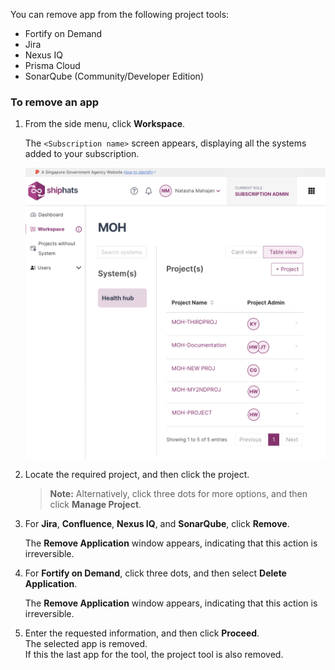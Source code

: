 You can remove app from the following project tools:

- Fortify on Demand
- Jira
- Nexus IQ
- Prisma Cloud
- SonarQube (Community/Developer Edition)



### To remove an app


1. From the side menu, click **Workspace**.
    
    The `<Subscription name>` screen appears, displaying all the systems added to your subscription.

    ![view systems](./images/view-systems.png)

1. Locate the required project, and then click the project.

    > **Note:** Alternatively, click three dots for more options, and then click **Manage Project**.

1. For **Jira**, **Confluence**, **Nexus IQ**, and **SonarQube**, click **Remove**. 

    The **Remove Application** window appears, indicating that this action is irreversible.

1. For **Fortify on Demand**, click three dots, and then select **Delete Application**.

    The **Remove Application** window appears, indicating that this action is irreversible.

1. Enter the requested information, and then click **Proceed**.  
    The selected app is removed.  
    If this the last app for the tool, the project tool is also removed. 
